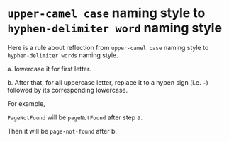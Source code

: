 # `upper-camel case` naming style to `hyphen-delimiter word` naming style

Here is a rule about reflection from `upper-camel case` naming style to `hyphen-delimiter words` naming style.

a. lowercase it for first letter.

b. After that, for all uppercase letter, replace it to a hypen sign (i.e. `-`) followed by its corresponding lowercase.

For example, 

`PageNotFound` will be `pageNotFound` after step a. 

Then it will be `page-not-found` after b.
